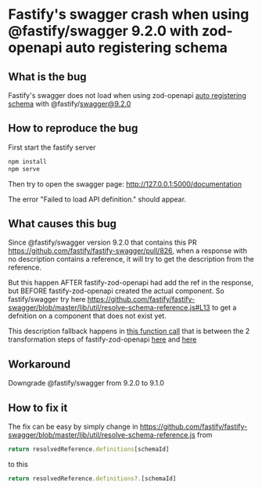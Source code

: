 # Fastify's swagger crash when using @fastify/swagger 9.2.0 with zod-openapi auto registering schema

## What is the bug

Fastify's swagger does not load when using zod-openapi [auto registering schema](https://www.npmjs.com/package/zod-openapi#creating-components) with @fastify/swagger@9.2.0

## How to reproduce the bug

First start the fastify server

``` bash
npm install
npm serve
```

Then try to open the swagger page: <http://127.0.0.1:5000/documentation>

The error "Failed to load API definition." should appear.

## What causes this bug

Since @fastify/swagger version 9.2.0 that contains this PR <https://github.com/fastify/fastify-swagger/pull/826>, when a response with no description contains a reference, it will try to get the description from the reference.

But this happen AFTER fastify-zod-openapi had add the ref in the response, but BEFORE fastify-zod-openapi created the actual component. So fastify/swagger try here <https://github.com/fastify/fastify-swagger/blob/master/lib/util/resolve-schema-reference.js#L13> to get a defnition on a component that does not exist yet.

This description fallback happens in [this function call](https://github.com/fastify/fastify-swagger/blob/master/lib/spec/openapi/index.js#L52) that is between the 2 transformation steps of fastify-zod-openapi [here](https://github.com/fastify/fastify-swagger/blob/master/lib/spec/openapi/index.js#L31) and [here](https://github.com/fastify/fastify-swagger/blob/master/lib/spec/openapi/index.js#L73)

## Workaround

Downgrade @fastify/swagger from 9.2.0 to 9.1.0

## How to fix it

The fix can be easy by simply change in https://github.com/fastify/fastify-swagger/blob/master/lib/util/resolve-schema-reference.js from

``` javascript
return resolvedReference.definitions[schemaId]
```

to this

``` javascript
return resolvedReference.definitions?.[schemaId]
```
